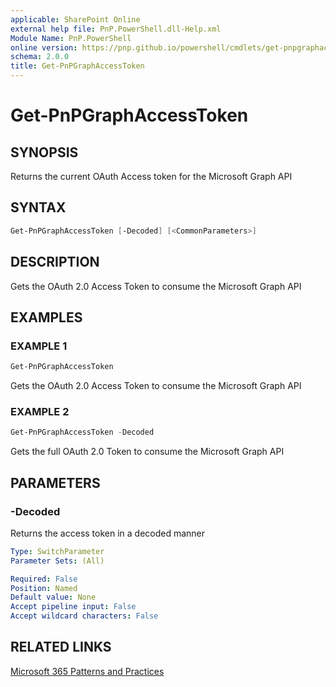 ```yaml
---
applicable: SharePoint Online
external help file: PnP.PowerShell.dll-Help.xml
Module Name: PnP.PowerShell
online version: https://pnp.github.io/powershell/cmdlets/get-pnpgraphaccesstoken
schema: 2.0.0
title: Get-PnPGraphAccessToken
---
```


# Get-PnPGraphAccessToken

## SYNOPSIS
Returns the current OAuth Access token for the Microsoft Graph API

## SYNTAX

```powershell
Get-PnPGraphAccessToken [-Decoded] [<CommonParameters>]
```

## DESCRIPTION
Gets the OAuth 2.0 Access Token to consume the Microsoft Graph API

## EXAMPLES

### EXAMPLE 1
```powershell
Get-PnPGraphAccessToken
```

Gets the OAuth 2.0 Access Token to consume the Microsoft Graph API

### EXAMPLE 2
```powershell
Get-PnPGraphAccessToken -Decoded
```

Gets the full OAuth 2.0 Token to consume the Microsoft Graph API

## PARAMETERS

### -Decoded
Returns the access token in a decoded manner

```yaml
Type: SwitchParameter
Parameter Sets: (All)

Required: False
Position: Named
Default value: None
Accept pipeline input: False
Accept wildcard characters: False
```

## RELATED LINKS

[Microsoft 365 Patterns and Practices](https://aka.ms/m365pnp)
